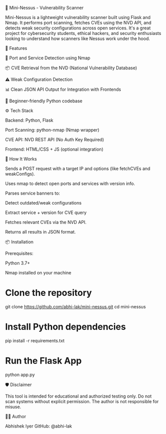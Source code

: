 🔐 Mini-Nessus - Vulnerability Scanner

Mini-Nessus is a lightweight vulnerability scanner built using Flask and Nmap. It performs port scanning, fetches CVEs using the NVD API, and detects weak security configurations across open services. It's a great project for cybersecurity students, ethical hackers, and security enthusiasts looking to understand how scanners like Nessus work under the hood.

🚀 Features

🔎 Port and Service Detection using Nmap

📦 CVE Retrieval from the NVD (National Vulnerability Database)

⚠️ Weak Configuration Detection

📊 Clean JSON API Output for Integration with Frontends

🧠 Beginner-friendly Python codebase

⚙️ Tech Stack

Backend: Python, Flask

Port Scanning: python-nmap (Nmap wrapper)

CVE API: NVD REST API (No Auth Key Required)

Frontend: HTML/CSS + JS (optional integration)

🧪 How It Works

Sends a POST request with a target IP and options (like fetchCVEs and weakConfigs).

Uses nmap to detect open ports and services with version info.

Parses service banners to:

Detect outdated/weak configurations

Extract service + version for CVE query

Fetches relevant CVEs via the NVD API.

Returns all results in JSON format.

📦 Installation

Prerequisites:

Python 3.7+

Nmap installed on your machine
# Clone the repository
git clone https://github.com/abhi-lak/mini-nessus.git
cd mini-nessus

# Install Python dependencies
pip install -r requirements.txt

# Run the Flask App
python app.py

🛡️ Disclaimer

This tool is intended for educational and authorized testing only. Do not scan systems without explicit permission. The author is not responsible for misuse.

👨‍💻 Author

Abhishek Iyer GitHub: @abhi-lak 
